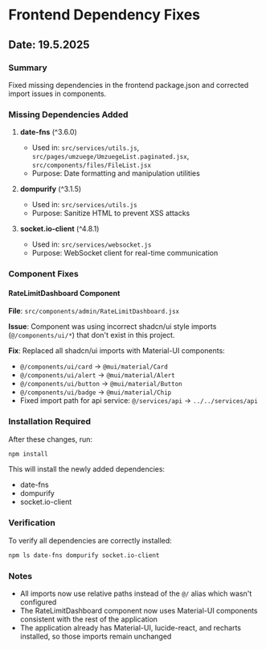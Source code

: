 # Frontend Dependency Fixes

## Date: 19.5.2025

### Summary

Fixed missing dependencies in the frontend package.json and corrected import issues in components.

### Missing Dependencies Added

1. **date-fns** (^3.6.0)
   - Used in: `src/services/utils.js`, `src/pages/umzuege/UmzuegeList.paginated.jsx`, `src/components/files/FileList.jsx`
   - Purpose: Date formatting and manipulation utilities

2. **dompurify** (^3.1.5)
   - Used in: `src/services/utils.js`
   - Purpose: Sanitize HTML to prevent XSS attacks

3. **socket.io-client** (^4.8.1)
   - Used in: `src/services/websocket.js`
   - Purpose: WebSocket client for real-time communication

### Component Fixes

#### RateLimitDashboard Component
**File**: `src/components/admin/RateLimitDashboard.jsx`

**Issue**: Component was using incorrect shadcn/ui style imports (`@/components/ui/*`) that don't exist in this project.

**Fix**: Replaced all shadcn/ui imports with Material-UI components:
- `@/components/ui/card` → `@mui/material/Card`
- `@/components/ui/alert` → `@mui/material/Alert`
- `@/components/ui/button` → `@mui/material/Button`
- `@/components/ui/badge` → `@mui/material/Chip`
- Fixed import path for api service: `@/services/api` → `../../services/api`

### Installation Required

After these changes, run:
```bash
npm install
```

This will install the newly added dependencies:
- date-fns
- dompurify
- socket.io-client

### Verification

To verify all dependencies are correctly installed:
```bash
npm ls date-fns dompurify socket.io-client
```

### Notes

- All imports now use relative paths instead of the `@/` alias which wasn't configured
- The RateLimitDashboard component now uses Material-UI components consistent with the rest of the application
- The application already has Material-UI, lucide-react, and recharts installed, so those imports remain unchanged